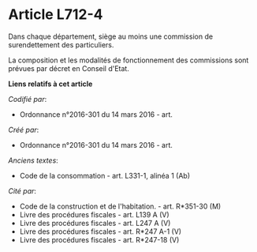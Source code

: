 # Article L712-4

Dans chaque département, siège au moins une commission de surendettement des particuliers.

La composition et les modalités de fonctionnement des commissions sont prévues par décret en Conseil d'Etat.

**Liens relatifs à cet article**

_Codifié par_:

  - Ordonnance n°2016-301 du 14 mars 2016 - art.

_Créé par_:

  - Ordonnance n°2016-301 du 14 mars 2016 - art.

_Anciens textes_:

  - Code de la consommation - art. L331-1, alinéa 1 (Ab)

_Cité par_:

  - Code de la construction et de l'habitation. - art. R*351-30 (M)
  - Livre des procédures fiscales - art. L139 A (V)
  - Livre des procédures fiscales - art. L247 A (V)
  - Livre des procédures fiscales - art. R*247 A-1 (V)
  - Livre des procédures fiscales - art. R*247-18 (V)
